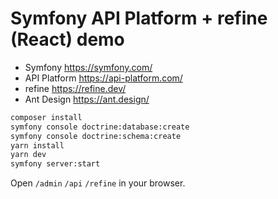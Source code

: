 # Symfony API Platform + refine (React) demo

- Symfony https://symfony.com/
- API Platform https://api-platform.com/
- refine https://refine.dev/
- Ant Design https://ant.design/

```sh
composer install
symfony console doctrine:database:create
symfony console doctrine:schema:create
yarn install
yarn dev
symfony server:start
```

Open `/admin` `/api` `/refine` in your browser.

